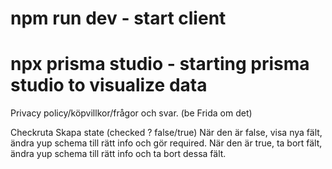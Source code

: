 # npm run dev - start client

# npx prisma studio - starting prisma studio to visualize data

Privacy policy/köpvillkor/frågor och svar. (be Frida om det)

Checkruta
Skapa state (checked ? false/true)
När den är false, visa nya fält, ändra yup schema till rätt info och gör required.
När den är true, ta bort fält, ändra yup schema till rätt info och ta bort dessa fält.
